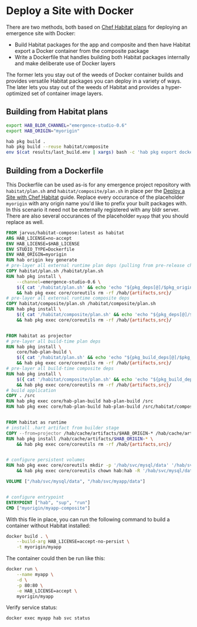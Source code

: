 # Deploy a Site with Docker

There are two methods, both based on [Chef Habitat plans](./habitat.md) for deploying an emergence site with Docker:

- Build Habitat packages for the app and composite and then have Habitat export a Docker container from the composite package
- Write a Dockerfile that handles building both Habitat packages internally and make deliberate use of Docker layers

The former lets you stay out of the weeds of Docker container builds and provides versatile Habitat packages you can deploy in a variety of ways. The later lets you stay out of the weeds of Habitat and provides a hyper-optimized set of container image layers.

## Building from Habitat plans

```bash
export HAB_BLDR_CHANNEL="emergence-studio-0.6"
export HAB_ORIGIN="myorigin"

hab pkg build .
hab pkg build --reuse habitat/composite
env $(cat results/last_build.env | xargs) bash -c 'hab pkg export docker results/$pkg_artifact'
```

## Building from a Dockerfile

This Dockerfile can be used as-is for any emergence project repository with `habitat/plan.sh` and `habitat/composite/plan.sh` in place per the [Deploy a Site with Chef Habitat](./habitat.md) guide. Replace every occurance of the placeholder `myorigin` with any origin name you'd like to prefix your built packages with. In this scenario it need not be externally registered with any bldr server. There are also several occurances of the placeholder `myapp` that you should replace as well.

```Dockerfile
FROM jarvus/habitat-compose:latest as habitat
ARG HAB_LICENSE=no-accept
ENV HAB_LICENSE=$HAB_LICENSE
ENV STUDIO_TYPE=Dockerfile
ENV HAB_ORIGIN=myorigin
RUN hab origin key generate
# pre-layer all external runtime plan deps (pulling from pre-release channel)
COPY habitat/plan.sh /habitat/plan.sh
RUN hab pkg install \
    --channel=emergence-studio-0.6 \
    $({ cat '/habitat/plan.sh' && echo 'echo "${pkg_deps[@]/$pkg_origin\/*/}"'; } | hab pkg exec core/bash bash) \
    && hab pkg exec core/coreutils rm -rf /hab/{artifacts,src}/
# pre-layer all external runtime composite deps
COPY habitat/composite/plan.sh /habitat/composite/plan.sh
RUN hab pkg install \
    $({ cat '/habitat/composite/plan.sh' && echo 'echo "${pkg_deps[@]/$pkg_origin\/*/}"'; } | hab pkg exec core/bash bash) \
    && hab pkg exec core/coreutils rm -rf /hab/{artifacts,src}/


FROM habitat as projector
# pre-layer all build-time plan deps
RUN hab pkg install \
    core/hab-plan-build \
    $({ cat '/habitat/plan.sh' && echo 'echo "${pkg_build_deps[@]/$pkg_origin\/*/}"'; } | hab pkg exec core/bash bash) \
    && hab pkg exec core/coreutils rm -rf /hab/{artifacts,src}/
# pre-layer all build-time composite deps
RUN hab pkg install \
    $({ cat '/habitat/composite/plan.sh' && echo 'echo "${pkg_build_deps[@]/$pkg_origin\/*/}"'; } | hab pkg exec core/bash bash) \
    && hab pkg exec core/coreutils rm -rf /hab/{artifacts,src}/
# build application
COPY . /src
RUN hab pkg exec core/hab-plan-build hab-plan-build /src
RUN hab pkg exec core/hab-plan-build hab-plan-build /src/habitat/composite


FROM habitat as runtime
# install .hart artifact from builder stage
COPY --from=projector /hab/cache/artifacts/$HAB_ORIGIN-* /hab/cache/artifacts/
RUN hab pkg install /hab/cache/artifacts/$HAB_ORIGIN-* \
    && hab pkg exec core/coreutils rm -rf /hab/{artifacts,src}/


# configure persistent volumes
RUN hab pkg exec core/coreutils mkdir -p '/hab/svc/mysql/data' '/hab/svc/myapp/data' \
    && hab pkg exec core/coreutils chown hab:hab -R '/hab/svc/mysql/data' '/hab/svc/myapp/data'

VOLUME ["/hab/svc/mysql/data", "/hab/svc/myapp/data"]


# configure entrypoint
ENTRYPOINT ["hab", "sup", "run"]
CMD ["myorigin/myapp-composite"]
```

With this file in place, you can run the following command to build a container without Habitat installed:

```bash
docker build . \
    --build-arg HAB_LICENSE=accept-no-persist \
    -t myorigin/myapp
```

The container could then be run like this:

```bash
docker run \
    --name myapp \
    -d \
    -p 80:80 \
    -e HAB_LICENSE=accept \
    myorigin/myapp
```

Verify service status:

```bash
docker exec myapp hab svc status
```
